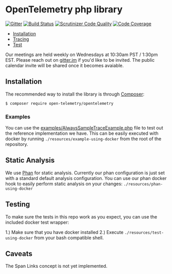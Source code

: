 # OpenTelemetry php library
[![Gitter](https://badges.gitter.im/open-telemetry/opentelemetry-php.svg)](https://gitter.im/open-telemetry/opentelemetry-php?utm_source=badge&utm_medium=badge&utm_campaign=pr-badge)
[![Build Status](https://travis-ci.org/open-telemetry/opentelemetry-php.svg?branch=master)](https://travis-ci.org/open-telemetry/opentelemetry-php)
[![Scrutinizer Code Quality](https://scrutinizer-ci.com/g/open-telemetry/opentelemetry-php/badges/quality-score.png?b=master)](https://scrutinizer-ci.com/g/open-telemetry/opentelemetry-php/?branch=master)
[![Code Coverage](https://scrutinizer-ci.com/g/open-telemetry/opentelemetry-php/badges/coverage.png?b=master)](https://scrutinizer-ci.com/g/open-telemetry/opentelemetry-php/?branch=master)

- [Installation](#installation)
- [Tracing](#tracing)
- [Test](#testing)

Our meetings are held weekly on Wednesdays at 10:30am PST / 1:30pm EST.
Please reach out on [gitter.im](https://gitter.im/open-telemetry/community) if you'd like to be invited.
The public calendar invite will be shared once it becomes avaiable.

## Installation
The recommended way to install the library is through [Composer](http://getcomposer.org):
```bash
$ composer require open-telemetry/opentelemetry
```

### Examples

You can use the [examples/AlwaysSampleTraceExample.php](https://github.com/open-telemetry/opentelemetry-php/tree/master/examples/AlwaysSampleTraceExample.php) file to test out the reference implementation we have.  This can be easily executed with docker by running `./resources/example-using-docker` from the root of the repository.

## Static Analysis
We use [Phan](https://github.com/phan/phan/) for static analysis.  Currently our phan configuration is just set with a standard default analysis configuration.  You can use our phan docker hook to easily perform static analysis on your changes:
`./resources/phan-using-docker`

## Testing
To make sure the tests in this repo work as you expect, you can use the included docker test wrapper:

1.)  Make sure that you have docker installed
2.)  Execute `./resources/test-using-docker` from your bash compatible shell.

## Caveats
The Span Links concept is not yet implemented.